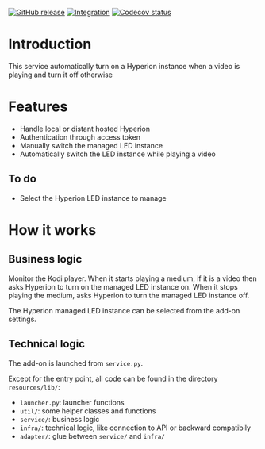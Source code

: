 [![GitHub release](https://img.shields.io/github/v/release/sansanlatulipe/script.service.hyperion-instance.svg)](https://github.com/sansanlatulipe/script.service.hyperion-instance/releases)
[![Integration](https://github.com/sansanlatulipe/script.service.hyperion-instance/actions/workflows/integration.yml/badge.svg)](https://github.com/sansanlatulipe/script.service.hyperion-instance/actions/workflows/integration.yml)
[![Codecov status](https://img.shields.io/codecov/c/github/sansanlatulipe/script.service.hyperion-instance/main)](https://codecov.io/gh/sansanlatulipe/script.service.hyperion-instance/branch/main)

Introduction
============

This service automatically turn on a Hyperion instance when a video is playing and turn it off otherwise

Features
========

* Handle local or distant hosted Hyperion
* Authentication through access token
* Manually switch the managed LED instance
* Automatically switch the LED instance while playing a video

To do
-----

* Select the Hyperion LED instance to manage

How it works
============

Business logic
--------------

Monitor the Kodi player.
When it starts playing a medium, if it is a video then asks Hyperion to turn on the managed LED instance on.
When it stops playing the medium, asks Hyperion to turn the managed LED instance off.

The Hyperion managed LED instance can be selected from the add-on settings.

Technical logic
---------------

The add-on is launched from `service.py`.

Except for the entry point, all code can be found in the directory `resources/lib/`:
* `launcher.py`: launcher functions
* `util/`: some helper classes and functions
* `service/`: business logic
* `infra/`: technical logic, like connection to API or backward compatibily
* `adapter/`: glue between `service/` and `infra/`
